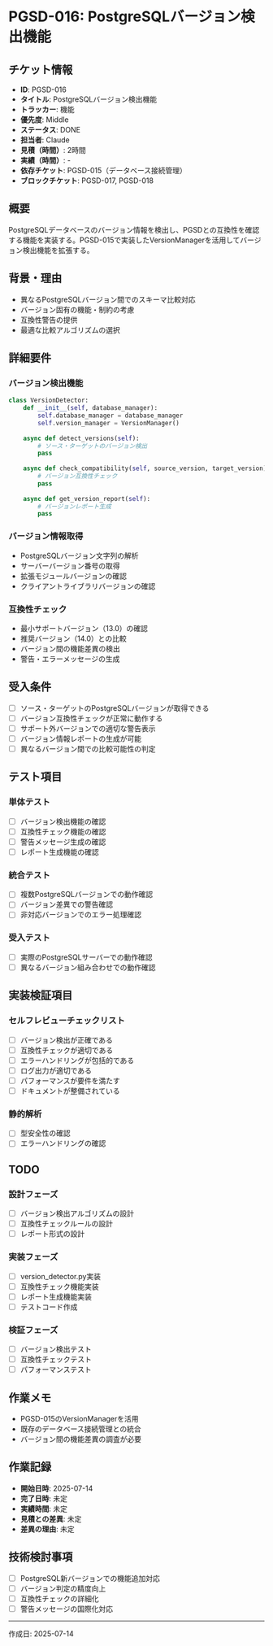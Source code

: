 # PGSD-016: PostgreSQLバージョン検出機能

## チケット情報
- **ID**: PGSD-016
- **タイトル**: PostgreSQLバージョン検出機能
- **トラッカー**: 機能
- **優先度**: Middle
- **ステータス**: DONE
- **担当者**: Claude
- **見積（時間）**: 2時間
- **実績（時間）**: -
- **依存チケット**: PGSD-015（データベース接続管理）
- **ブロックチケット**: PGSD-017, PGSD-018

## 概要
PostgreSQLデータベースのバージョン情報を検出し、PGSDとの互換性を確認する機能を実装する。PGSD-015で実装したVersionManagerを活用してバージョン検出機能を拡張する。

## 背景・理由
- 異なるPostgreSQLバージョン間でのスキーマ比較対応
- バージョン固有の機能・制約の考慮
- 互換性警告の提供
- 最適な比較アルゴリズムの選択

## 詳細要件
### バージョン検出機能
```python
class VersionDetector:
    def __init__(self, database_manager):
        self.database_manager = database_manager
        self.version_manager = VersionManager()
    
    async def detect_versions(self):
        # ソース・ターゲットのバージョン検出
        pass
    
    async def check_compatibility(self, source_version, target_version):
        # バージョン互換性チェック
        pass
    
    async def get_version_report(self):
        # バージョンレポート生成
        pass
```

### バージョン情報取得
- PostgreSQLバージョン文字列の解析
- サーバーバージョン番号の取得
- 拡張モジュールバージョンの確認
- クライアントライブラリバージョンの確認

### 互換性チェック
- 最小サポートバージョン（13.0）の確認
- 推奨バージョン（14.0）との比較
- バージョン間の機能差異の検出
- 警告・エラーメッセージの生成

## 受入条件
- [ ] ソース・ターゲットのPostgreSQLバージョンが取得できる
- [ ] バージョン互換性チェックが正常に動作する
- [ ] サポート外バージョンでの適切な警告表示
- [ ] バージョン情報レポートの生成が可能
- [ ] 異なるバージョン間での比較可能性の判定

## テスト項目
### 単体テスト
- [ ] バージョン検出機能の確認
- [ ] 互換性チェック機能の確認
- [ ] 警告メッセージ生成の確認
- [ ] レポート生成機能の確認

### 統合テスト
- [ ] 複数PostgreSQLバージョンでの動作確認
- [ ] バージョン差異での警告確認
- [ ] 非対応バージョンでのエラー処理確認

### 受入テスト
- [ ] 実際のPostgreSQLサーバーでの動作確認
- [ ] 異なるバージョン組み合わせでの動作確認

## 実装検証項目
### セルフレビューチェックリスト
- [ ] バージョン検出が正確である
- [ ] 互換性チェックが適切である
- [ ] エラーハンドリングが包括的である
- [ ] ログ出力が適切である
- [ ] パフォーマンスが要件を満たす
- [ ] ドキュメントが整備されている

### 静的解析
- [ ] 型安全性の確認
- [ ] エラーハンドリングの確認

## TODO
### 設計フェーズ
- [ ] バージョン検出アルゴリズムの設計
- [ ] 互換性チェックルールの設計
- [ ] レポート形式の設計

### 実装フェーズ
- [ ] version_detector.py実装
- [ ] 互換性チェック機能実装
- [ ] レポート生成機能実装
- [ ] テストコード作成

### 検証フェーズ
- [ ] バージョン検出テスト
- [ ] 互換性チェックテスト
- [ ] パフォーマンステスト

## 作業メモ
- PGSD-015のVersionManagerを活用
- 既存のデータベース接続管理との統合
- バージョン間の機能差異の調査が必要

## 作業記録
- **開始日時**: 2025-07-14
- **完了日時**: 未定
- **実績時間**: 未定
- **見積との差異**: 未定
- **差異の理由**: 未定

## 技術検討事項
- [ ] PostgreSQL新バージョンでの機能追加対応
- [ ] バージョン判定の精度向上
- [ ] 互換性チェックの詳細化
- [ ] 警告メッセージの国際化対応

---

作成日: 2025-07-14